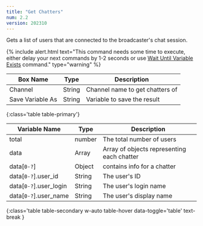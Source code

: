 ```yaml
---
title: "Get Chatters"
num: 2.2
version: 202310
---
```


Gets a list of users that are connected to the broadcaster's chat session.

{% include alert.html text="This command needs some time to execute, either delay your next commands by 1-2 seconds or use <a href='/docs/commands/wait#waituntilvariableexists'>Wait Until Variable Exists</a> command." type="warning" %}

| Box Name | Type | Description | 
|-------|--------|--------
Channel|String|Channel name to get chatters of
Save Variable As|String|Variable to save the result
{:class='table table-primary'}

| Variable Name | Type | Description |
|---------------|------|-------------|
total|number|The total number of users
data|Array|Array of objects representing each chatter
data[`0-?`]|Object|contains info for a chatter
data[`0-?`].user_id|String|The user's ID
data[`0-?`].user_login|String|The user's login name
data[`0-?`].user_name|String|The user's display name
{:class='table table-secondary w-auto table-hover data-toggle='table' text-break }
